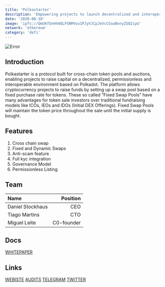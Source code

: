 ```yaml
---
title: 'Polkastarter'
description: 'Empowering projects to launch decentralized and interoperable token pools and auctions. Enabling backers secure early access to crypto innovation'
date: '2020-08-10'
image: 'ipfs://QmUKfUnH44QLFGNMVou1PJyVJCpJeVcCGswBnnyZGQ2ipU'
network: 'ethereum'
category: 'defi'
---
```


![Error](ipfs://QmbSCebwq6EHYqmncJegwERojEEu6aoJbdUo5jWirb7Bhf)

## Introduction
Polkastarter is a protocol built for cross-chain token pools and auctions, enabling projects to raise capital on a decentralized, permissionless and interoperable environment based on Polkadot. The platform allows cryptocurrency projects to raise funds by setting up a swap pool based on a fixed purchase rate for tokens. These so called “Fixed Swap Pools” have many advantages for token sale investors over traditional fundraising models like ICOs, IEOs and IDOs (Initial DEX Offerings). Fixed Swap Pools will maintain the token price throughout the sale until the initial supply is bought.

## Features
1. Cross chain swap
2. Fixed and Dynamic Swaps
3. Anti-scam feature
4. Full kyc integration
5. Governance Model
6. Permissionless Listing

## Team

| Name  |  Position |
|:---|---:|
|Daniel Stockhaus  | CEO |
| Tiago Martins| CTO |
|Miguel Leite| C0-founder |

## Docs

[WHITEPAPER](ipfs://QmexZdiaatbDpzRMiRtjx6kRusTUA458Fk35teacWFm1KR)


## Links

[WEBISTE](https://www.polkastarter.com/)
[AUDITS](https://www.certik.com/projects/polkastarter)
[TELEGRAM](https://t.me/polkastarter)
[TWITTER](https://twitter.com/polkastarter)